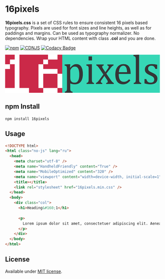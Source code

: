 # 16pixels

**16pixels.css** is a set of CSS rules to ensure consistent 16 pixels based typography. Pixels are used for font sizes and line heights, as well as for paddings and margins. Can be used as typography normalizer. No dependencies. Wrap your HTML content with class **.col** and you are done.

[![npm](https://img.shields.io/npm/v/16pixels.svg)](https://www.npmjs.com/package/16pixels)
[![CDNJS](https://img.shields.io/cdnjs/v/16pixels.svg)](https://cdnjs.com/libraries/16pixels)
[![Codacy Badge](https://app.codacy.com/project/badge/Grade/0de605fc9397497895508d26e3bdbae2)](https://www.codacy.com/manual/englishextra/16pixels/dashboard?utm_source=github.com&amp;utm_medium=referral&amp;utm_content=englishextra/16pixels&amp;utm_campaign=Badge_Grade)

![16pixels](https://github.com/englishextra/16pixels/raw/master/img/16pixels-logo-36D7B7-935x230.png)

## npm Install

`npm install 16pixels`

## Usage

```html
<!DOCTYPE html>
<html class="no-js" lang="ru">
  <head>
    <meta charset="utf-8" />
    <meta name="HandheldFriendly" content="True" />
    <meta name="MobileOptimized" content="320" />
    <meta name="viewport" content="width=device-width, initial-scale=1" />
    <title></title>
    <link rel="stylesheet" href="16pixels.min.css" />
  </head>
  <body>
    <div class="col">
      <h1>Heading&#160;1</h1>

      <p>
        Lorem ipsum dolor sit amet, consectetuer adipiscing elit. Aenean commodo ligula eget dolor. Aenean massa. Cum sociis natoque penatibus et magnis dis parturient montes, nascetur ridiculus mus. Donec quam felis,
      </p>
    </div>
  </body>
</html>
```

## License

Available under [MIT license](https://opensource.org/licenses/MIT).
